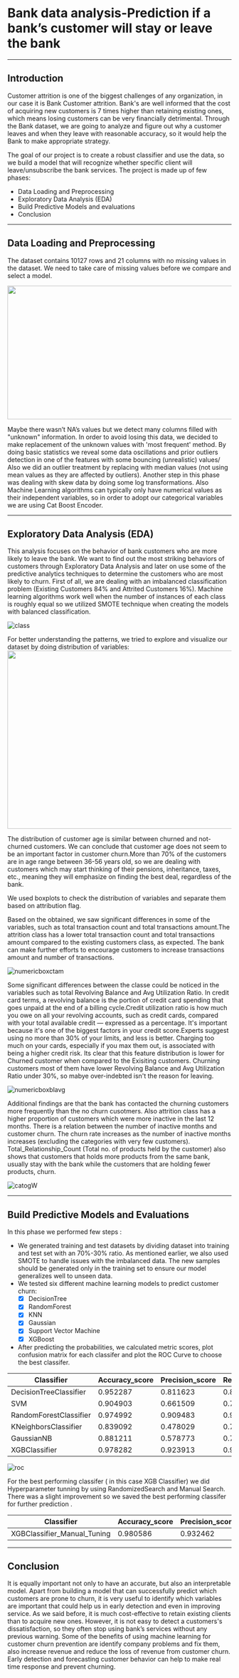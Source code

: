 # Bank data analysis-Prediction if a bank’s customer will stay or leave the bank
----
## Introduction
Customer attrition is one of the biggest challenges of any organization, in our case it is Bank Customer attrition. Bank's are well informed that the cost of acquiring new customers is 7 times higher than retaining existing ones, which means losing customers can be very financially detrimental. Through the Bank dataset, we are going to analyze and figure out why a customer leaves and when they leave with reasonable accuracy, so it would help the Bank to make appropriate strategy.

The goal of our project is to create a robust classifier and use the data, so we build a model that will recognize whether specific client will leave/unsubscribe the bank services. The project is made up of few phases:
  * Data Loading and Preprocessing
  * Exploratory Data Analysis (EDA)
  * Build Predictive Models and evaluations
  * Conclusion
----
## Data Loading and Preprocessing
The dataset contains 10127 rows and 21 columns with no missing values in the dataset. We need to take care of missing values before we compare and select a model.

 <img src="https://user-images.githubusercontent.com/81990864/115435526-39eae480-a20a-11eb-9b70-81586c43b819.jpg" width="700" height="300">

Maybe there wasn’t NA’s values but we detect many columns filled with "unknown" information. In order to avoid losing this data, we decided to make replacement of the unknown values with 'most frequent' method. By doing basic statistics we reveal some data oscillations and prior outliers detection in one of the features with some bouncing (unrealistic) values/ Also we did an outlier treatment by replacing  with median values (not using mean values as they are affected by outliers). Another step in this phase was dealing with skew data by doing some log transformations.
Also Machine Learning algorithms can typically only have numerical values as their independent variables, so in order to adopt our categorical variables we are using Cat Boost Encoder.

----
## Exploratory Data Analysis (EDA)

This analysis focuses on the behavior of bank customers who are more likely to leave the bank. 
We want to find out the most striking behaviors of customers through Exploratory Data Analysis and later on use some of the predictive analytics techniques to determine the customers who are most likely to churn.
First of all, we are dealing with an imbalanced classification problem (Existing Customers 84% and Attrited Customers 16%). 
Machine learning algorithms work well when the number of instances of each class is roughly equal so we utilized SMOTE technique when creating the models with balanced classification. 

![class](https://user-images.githubusercontent.com/81990864/115951104-3348bf80-a4df-11eb-943c-7bd78c3200b3.jpg)


For better understanding  the patterns, we tried to explore and visualize our dataset by doing distribution of variables:
 <img src="https://user-images.githubusercontent.com/81990864/115442389-3ce9d300-a212-11eb-8f4e-832a0d6c9ae2.jpg" align="center" width="700" height="400">

The distribution of customer age is similar between churned and not-churned customers. We can conclude that customer age does not seem to be an important factor in customer churn.More than 70% of the customers are in age range between 36-56 years old, so we are dealing with customers which may start thinking of their pensions, inheritance, taxes, etc., meaning they will emphasize on finding the best deal, regardless of the bank.

We used boxplots to check the distribution of variables and separate them based on attribution flag.

Based on the obtained, we saw significant differences in some of the variables, such as total transaction count and total transactions amount.The attrition class has a lower total transaction count and total transactions amount compared to the existing customers class, as expected. The bank can make further efforts to encourage customers to increase transactions amount and number of transactions.

![numericboxctam](https://user-images.githubusercontent.com/81990864/115952355-ba009b00-a4e5-11eb-9ca0-bcc8d7dddab4.jpg)

Some significant differences between the classe could be noticed in the variables such as total Revolving Balance and Avg Utilization Ratio. In credit card terms, a revolving balance is the portion of credit card spending that goes unpaid at the end of a billing cycle.Credit utilization ratio is how much you owe on all your revolving accounts, such as credit cards, compared with your total available credit — expressed as a percentage. It's important because it's one of the biggest factors in your credit score.Experts suggest using no more than 30% of your limits, and less is better. Charging too much on your cards, especially if you max them out, is associated with being a higher credit risk. Its clear that this feature distribution is lower for Churned customer when compared to the Exisiting customers. Churning customers most of them have lower Revolving Balance and  Avg Utilization Ratio under 30%, so mabye over-indebted isn't the reason for leaving.

![numericboxblavg](https://user-images.githubusercontent.com/81990864/115952659-94749100-a4e7-11eb-921d-1f12fa67935b.jpg)

Additional findings are that the bank has contacted the churning customers more frequently than the no churn cusotmers.
Also attrition class has a higher proportion of customers which were more inactive in the last 12 months. There is a relation between the number of inactive months and customer churn. Тhe churn rate increases as the number of inactive months increases (excluding the categories with very few customers).
Total_Relationship_Count (Total no. of products held by the customer) also shows that customers that holds more products from the same bank, usually stay with the bank while the customers that are holding fewer products, churn.

![catogW](https://user-images.githubusercontent.com/81990864/115953604-c3413600-a4ec-11eb-8686-93e1b6b82974.png)

----

## Build Predictive Models and Evaluations

In this phase we performed few steps :
* We generated training and test datasets by dividing dataset into training and test set with an 70%-30% ratio. As mentioned earlier, we also used SMOTE to handle issues with the imbalanced data. The new samples should be generated only in the training set to ensure our model generalizes well to unseen data.
* We tested six different machine learning models to predict customer churn:
  - [X] DecisionTree
  - [X] RandomForest
  - [X] KNN
  - [X] Gaussian
  - [X] Support Vector Machine
  - [X] XGBoost
 
*  After predicting the probabilities, we calculated metric scores, plot confusion matrix for each classifer and plot the ROC Curve to choose the best classifer.

| Classifier | Accuracy_score | Precision_score | Recall_score | F1_score | Mean_score |
|------------|----------------|-----------------|--------------|----------|------------|
| DecisionTreeClassifier| 0.952287|	0.811623|	0.888158|	0.848168	|0.875059|
| SVM| 0.904903 |	0.661509|	0.750000|	0.702980	|0.754848 |
| RandomForestClassifier| 0.974992 |	0.909483 |	0.925439	| 0.917391	| 0.931826|
| KNeighborsClassifier| 0.839092 |	0.478029 |	0.787281 |	0.594863 |	0.674816 |
| GaussianNB| 0.881211 |	0.578773	 |0.765351 |	0.659112 |	0.721112 |
| XGBClassifier| 0.978282	|0.923913	| 0.932018 |	0.927948	|0.940540 |

![roc](https://user-images.githubusercontent.com/81990864/115448357-ec767380-a219-11eb-95f5-ca3c39ff60a6.jpg)

For the best performing classifer ( in this case XGB Classifier) we did Hyperparameter tunning by using  RandomizedSearch and Manual Search. There was a slight improvement so we saved the best performing classifer for further prediction .

| Classifier | Accuracy_score | Precision_score | Recall_score | F1_score | Mean_score |
|------------|----------------|-----------------|--------------|----------|------------|
| XGBClassifier_Manual_Tuning| 0.980586 |	0.932462 |	0.938596 |	0.935519	| 0.946791 |

----
## Conclusion

It is equally important not only to have an accurate, but also an interpretable model. Apart from building a model that can successfully predict which customers are prone to churn, it is very useful to identify which variables are important that could help us in early detection and even in improving service. As we said before, it is much cost-effective to retain existing clients than to acquire new ones.
However, it is not easy to detect a customers's dissatisfaction, so they often stop using  bank’s services without any previous warning. 
Some of the benefits of using machine learning for customer churn prevention are identify company problems and fix them, also increase revenue and reduce the loss of revenue from customer churn. Early detection and forecasting customer behavior can help to make real time response and prevent churning. 

